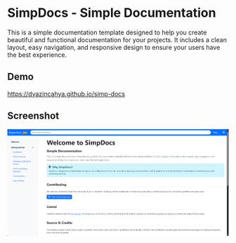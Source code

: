 # SimpDocs - Simple Documentation
This is a simple documentation template designed to help you create beautiful and functional documentation for your projects. It includes a clean layout, easy navigation, and responsive design to ensure your users have the best experience.

## Demo
https://dyazincahya.github.io/simp-docs

## Screenshot
<img src="https://raw.githubusercontent.com/dyazincahya/simp-docs/refs/heads/main/images/simp-docs-v1.0.png" />
